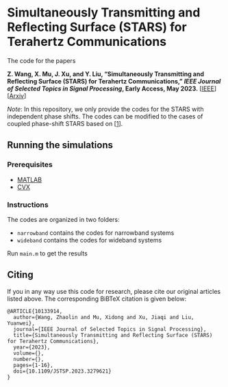 # Simultaneously Transmitting and Reflecting Surface (STARS) for Terahertz Communications

The code for the papers 

**Z. Wang, X. Mu, J. Xu, and Y. Liu, “Simultaneously Transmitting and Reflecting Surface (STARS) for Terahertz Communications,” *IEEE Journal of Selected Topics in Signal Processing*, Early Access, May 2023.** [[IEEE](https://ieeexplore.ieee.org/abstract/document/10133914)] [[Arxiv](https://arxiv.org/abs/2212.00497)]

*Note*: In this repository, we only provide the codes for the STARS with independent phase shifts. The codes can be modified to the cases of coupled phase-shift STARS based on [[1](https://github.com/zhaolin820/coupled-phase-shift-STAR-RIS)].


## Running the simulations

### Prerequisites

- [MATLAB](https://uk.mathworks.com/products/matlab.html)
- [CVX](http://cvxr.com/cvx/)

### Instructions
The codes are organized in two folders:

- `narrowband` contains the codes for narrowband systems
- `wideband` contains the codes for wideband systems

Run `main.m` to get the results

## Citing
If you in any way use this code for research, please cite our original articles listed above. The corresponding BiBTeX citation is given below:
```
@ARTICLE{10133914,
  author={Wang, Zhaolin and Mu, Xidong and Xu, Jiaqi and Liu, Yuanwei},
  journal={IEEE Journal of Selected Topics in Signal Processing}, 
  title={Simultaneously Transmitting and Reflecting Surface (STARS) for Terahertz Communications}, 
  year={2023},
  volume={},
  number={},
  pages={1-16},
  doi={10.1109/JSTSP.2023.3279621}
}

```
